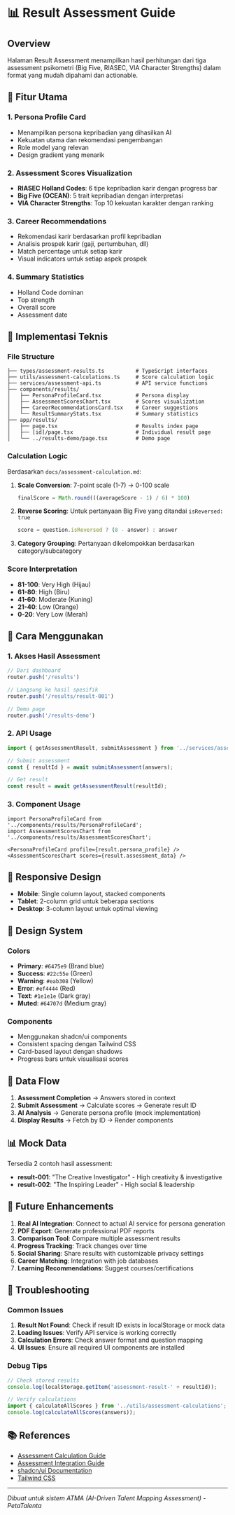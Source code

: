 # 📊 Result Assessment Guide

## Overview
Halaman Result Assessment menampilkan hasil perhitungan dari tiga assessment psikometri (Big Five, RIASEC, VIA Character Strengths) dalam format yang mudah dipahami dan actionable.

## 🎯 Fitur Utama

### 1. **Persona Profile Card**
- Menampilkan persona kepribadian yang dihasilkan AI
- Kekuatan utama dan rekomendasi pengembangan
- Role model yang relevan
- Design gradient yang menarik

### 2. **Assessment Scores Visualization**
- **RIASEC Holland Codes**: 6 tipe kepribadian karir dengan progress bar
- **Big Five (OCEAN)**: 5 trait kepribadian dengan interpretasi
- **VIA Character Strengths**: Top 10 kekuatan karakter dengan ranking

### 3. **Career Recommendations**
- Rekomendasi karir berdasarkan profil kepribadian
- Analisis prospek karir (gaji, pertumbuhan, dll)
- Match percentage untuk setiap karir
- Visual indicators untuk setiap aspek prospek

### 4. **Summary Statistics**
- Holland Code dominan
- Top strength
- Overall score
- Assessment date

## 🔧 Implementasi Teknis

### File Structure
```
├── types/assessment-results.ts          # TypeScript interfaces
├── utils/assessment-calculations.ts     # Score calculation logic
├── services/assessment-api.ts           # API service functions
├── components/results/
│   ├── PersonaProfileCard.tsx           # Persona display
│   ├── AssessmentScoresChart.tsx        # Scores visualization
│   ├── CareerRecommendationsCard.tsx    # Career suggestions
│   └── ResultSummaryStats.tsx           # Summary statistics
├── app/results/
│   ├── page.tsx                         # Results index page
│   ├── [id]/page.tsx                    # Individual result page
│   └── ../results-demo/page.tsx         # Demo page
```

### Calculation Logic
Berdasarkan `docs/assessment-calculation.md`:

1. **Scale Conversion**: 7-point scale (1-7) → 0-100 scale
   ```javascript
   finalScore = Math.round(((averageScore - 1) / 6) * 100)
   ```

2. **Reverse Scoring**: Untuk pertanyaan Big Five yang ditandai `isReversed: true`
   ```javascript
   score = question.isReversed ? (8 - answer) : answer
   ```

3. **Category Grouping**: Pertanyaan dikelompokkan berdasarkan category/subcategory

### Score Interpretation
- **81-100**: Very High (Hijau)
- **61-80**: High (Biru)
- **41-60**: Moderate (Kuning)
- **21-40**: Low (Orange)
- **0-20**: Very Low (Merah)

## 🚀 Cara Menggunakan

### 1. Akses Hasil Assessment
```typescript
// Dari dashboard
router.push('/results')

// Langsung ke hasil spesifik
router.push('/results/result-001')

// Demo page
router.push('/results-demo')
```

### 2. API Usage
```typescript
import { getAssessmentResult, submitAssessment } from '../services/assessment-api';

// Submit assessment
const { resultId } = await submitAssessment(answers);

// Get result
const result = await getAssessmentResult(resultId);
```

### 3. Component Usage
```tsx
import PersonaProfileCard from '../components/results/PersonaProfileCard';
import AssessmentScoresChart from '../components/results/AssessmentScoresChart';

<PersonaProfileCard profile={result.persona_profile} />
<AssessmentScoresChart scores={result.assessment_data} />
```

## 📱 Responsive Design

- **Mobile**: Single column layout, stacked components
- **Tablet**: 2-column grid untuk beberapa sections
- **Desktop**: 3-column layout untuk optimal viewing

## 🎨 Design System

### Colors
- **Primary**: `#6475e9` (Brand blue)
- **Success**: `#22c55e` (Green)
- **Warning**: `#eab308` (Yellow)
- **Error**: `#ef4444` (Red)
- **Text**: `#1e1e1e` (Dark gray)
- **Muted**: `#64707d` (Medium gray)

### Components
- Menggunakan shadcn/ui components
- Consistent spacing dengan Tailwind CSS
- Card-based layout dengan shadows
- Progress bars untuk visualisasi scores

## 🔄 Data Flow

1. **Assessment Completion** → Answers stored in context
2. **Submit Assessment** → Calculate scores → Generate result ID
3. **AI Analysis** → Generate persona profile (mock implementation)
4. **Display Results** → Fetch by ID → Render components

## 📊 Mock Data

Tersedia 2 contoh hasil assessment:
- **result-001**: "The Creative Investigator" - High creativity & investigative
- **result-002**: "The Inspiring Leader" - High social & leadership

## 🔮 Future Enhancements

1. **Real AI Integration**: Connect to actual AI service for persona generation
2. **PDF Export**: Generate professional PDF reports
3. **Comparison Tool**: Compare multiple assessment results
4. **Progress Tracking**: Track changes over time
5. **Social Sharing**: Share results with customizable privacy settings
6. **Career Matching**: Integration with job databases
7. **Learning Recommendations**: Suggest courses/certifications

## 🐛 Troubleshooting

### Common Issues

1. **Result Not Found**: Check if result ID exists in localStorage or mock data
2. **Loading Issues**: Verify API service is working correctly
3. **Calculation Errors**: Check answer format and question mapping
4. **UI Issues**: Ensure all required UI components are installed

### Debug Tips
```javascript
// Check stored results
console.log(localStorage.getItem('assessment-result-' + resultId));

// Verify calculations
import { calculateAllScores } from '../utils/assessment-calculations';
console.log(calculateAllScores(answers));
```

## 📚 References

- [Assessment Calculation Guide](./assessment-calculation.md)
- [Assessment Integration Guide](./ASSESSMENT_INTEGRATION_GUIDE.md)
- [shadcn/ui Documentation](https://ui.shadcn.com/)
- [Tailwind CSS](https://tailwindcss.com/)

---

*Dibuat untuk sistem ATMA (AI-Driven Talent Mapping Assessment) - PetaTalenta*
